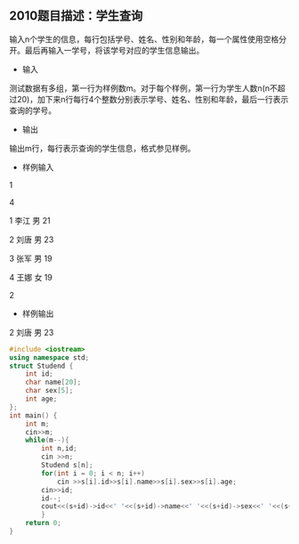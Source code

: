 
2010题目描述：学生查询
-------------

输入n个学生的信息，每行包括学号、姓名、性别和年龄，每一个属性使用空格分开。最后再输入一学号，将该学号对应的学生信息输出。

- 输入

测试数据有多组，第一行为样例数m。对于每个样例，第一行为学生人数n(n不超过20)，加下来n行每行4个整数分别表示学号、姓名、性别和年龄，最后一行表示查询的学号。


- 输出

输出m行，每行表示查询的学生信息，格式参见样例。

- 样例输入

1

4

1 李江 男 21

2 刘唐 男 23

3 张军 男 19

4 王娜 女 19

2

- 样例输出

2 刘唐 男 23

```C++
#include <iostream>
using namespace std;
struct Studend {
    int id;
    char name[20];
    char sex[5];
    int age;
};
int main() {
    int m;
    cin>>m;
    while(m--){
        int n,id;
        cin >>n;
        Studend s[n];
        for(int i = 0; i < n; i++)
            cin >>s[i].id>>s[i].name>>s[i].sex>>s[i].age;
        cin>>id;
        id--;
        cout<<(s+id)->id<<' '<<(s+id)->name<<' '<<(s+id)->sex<<' '<<(s+id)->age<<endl;
        }
    return 0;
}
```

